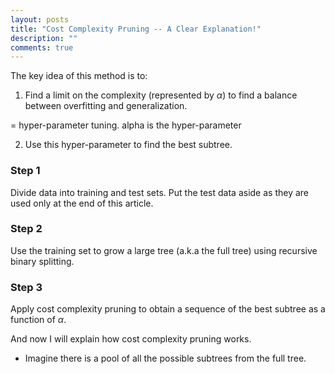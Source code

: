 ```yaml
---
layout: posts
title: "Cost Complexity Pruning -- A Clear Explanation!"
description: ""
comments: true
---
```


The key idea of this method is to: 

1. Find a limit on the complexity (represented by $\alpha$) to find a balance between overfitting and generalization.   

= hyper-parameter tuning. alpha is the hyper-parameter

2. Use this hyper-parameter to find the best subtree. 

### Step 1

Divide data into training and test sets. Put the test data aside as they are used only at the end of this article. 

### Step 2

Use the training set to grow a large tree (a.k.a the full tree) using recursive binary splitting. 

### Step 3

Apply cost complexity pruning to obtain a sequence of the best subtree as a function of $\alpha$. 

And now I will explain how cost complexity pruning works. 

- Imagine there is a pool of all the possible subtrees from the full tree.
